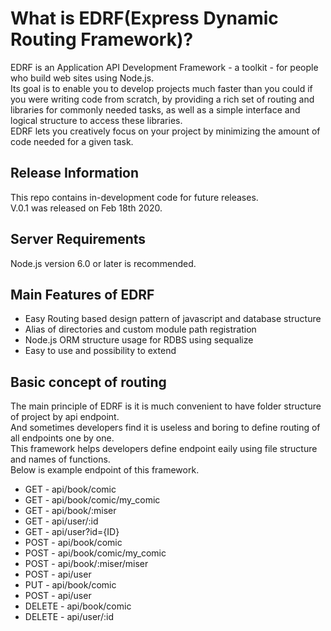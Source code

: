 # What is EDRF(Express Dynamic Routing Framework)?

EDRF is an Application API Development Framework - a toolkit - for people who build web sites using Node.js.  
Its goal is to enable you to develop projects much faster than you could if you were writing code from scratch, by providing
a rich set of routing and libraries for commonly needed tasks, as well as a simple interface and logical structure to access these libraries.  
EDRF lets you creatively focus on your project by minimizing the amount of code needed for a given task.

## Release Information
This repo contains in-development code for future releases.  
V.0.1 was released on Feb 18th 2020.

## Server Requirements
Node.js version 6.0 or later is recommended.

## Main Features of EDRF
* Easy Routing based design pattern of javascript and database structure  
* Alias of directories and custom module path registration  
* Node.js ORM structure usage for RDBS using sequalize  
* Easy to use and possibility to extend  

## Basic concept of routing
The main principle of EDRF is it is much convenient to have folder structure of project by api endpoint.  
And sometimes developers find it is useless and boring to define routing of all endpoints one by one.  
This framework helps developers define endpoint eaily using file structure and names of functions.  
Below is example endpoint of this framework.  
* GET - api/book/comic
* GET - api/book/comic/my_comic
* GET - api/book/:miser
* GET - api/user/:id
* GET - api/user?id={ID}
* POST - api/book/comic
* POST - api/book/comic/my_comic
* POST - api/book/:miser/miser
* POST - api/user
* PUT - api/book/comic
* POST - api/user
* DELETE - api/book/comic
* DELETE - api/user/:id
